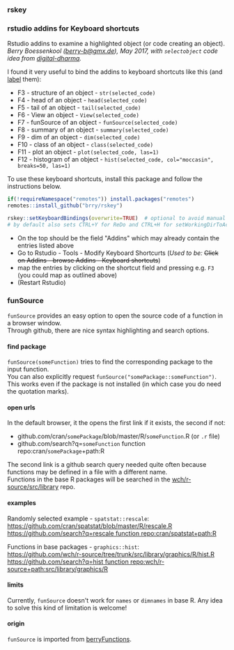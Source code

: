 ### rskey

### rstudio addins for Keyboard shortcuts

Rstudio addins to examine a highlighted object (or code creating an object).  
*Berry Boessenkool (<berry-b@gmx.de>), May 2017, with `selectobject` code idea from
[digital-dharma](https://github.com/digital-dharma/RStudioAddIns).*

I found it very useful to bind the addins to keyboard shortcuts like this (and
[label](https://github.com/brry/rstudioberry/raw/master/inst/keyboardRlabels.ods)
them):

* F3 - structure of an object - `str(selected_code)`
* F4 - head of an object - `head(selected_code)`
* F5 - tail of an object - `tail(selected_code)`
* F6 - View an object - `View(selected_code)`
* F7 - funSource of an object - `funSource(selected_code)`
* F8 - summary of an object - `summary(selected_code)`
* F9 - dim of an object - `dim(selected_code)`
* F10 - class of an object - `class(selected_code)`
* F11 - plot an object - `plot(selected_code, las=1)`
* F12 - histogram of an object - `hist(selected_code, col="moccasin", breaks=50, las=1)`

To use these keyboard shortcuts, install this package and follow the instructions below.

```R
if(!requireNamespace("remotes")) install.packages("remotes")
remotes::install_github("brry/rskey")

rskey::setKeyboardBindings(overwrite=TRUE)  # optional to avoid manual setting
# by default also sets CTRL+Y for ReDo and CTRL+H for setWorkingDirToActiveDoc
```

* On the top should be the field "Addins" which may already contain the entries listed above
* Go to Rstudio - Tools - Modify Keyboard Shortcurts (*Used to be:* ~~Click on Addins - browse Addins - Keyboard shortcuts~~)
* map the entries by clicking on the shortcut field and pressing e.g. `F3` (you could map as outlined above)
* (Restart Rstudio)


### funSource
`funSource` provides an easy option to open the source code of a function in a browser window.  
Through github, there are nice syntax highlighting and search options.

#### find package
`funSource(someFunction)` tries to find the corresponding package to the input function.  
You can also explicitly request `funSource("somePackage::someFunction")`.  
This works even if the package is not installed (in which case you do need the quotation marks).

#### open urls
In the default browser, it the opens the first link if it exists, the second if not:  

* github.com/cran/`somePackage`/blob/master/R/`someFunction`.R (or `.r` file)
* github.com/search?q=`someFunction` function repo:cran/`somePackage`+path:R

The second link is a github search query needed quite often 
because functions may be defined in a file with a different name.  
Functions in the base R packages will be searched in the 
[wch/r-source/src/library](https://github.com/wch/r-source/tree/trunk/src/library) repo.  

#### examples
Randomly selected example - `spatstat::rescale`:  
<https://github.com/cran/spatstat/blob/master/R/rescale.R>  
[https://github.com/search?q=rescale function repo:cran/spatstat+path:R](https://github.com/search?q=rescale%20function%20repo:cran/spatstat+path:R)

Functions in base packages - `graphics::hist`:  
<https://github.com/wch/r-source/tree/trunk/src/library/graphics/R/hist.R>  
[https://github.com/search?q=hist function repo:wch/r-source+path:src/library/graphics/R](https://github.com/search?q=hist%20function%20repo:wch/r-source+path:src/library/graphics/R)

#### limits
Currently, `funSource` doesn't work for `names` or `dimnames` in base R.
Any idea to solve this kind of limitation is welcome!

#### origin
`funSource` is imported from
[berryFunctions](https://github.com/brry/berryFunctions/blob/master/R/funSource.R).


